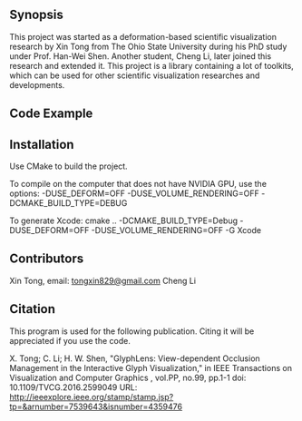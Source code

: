 ## Synopsis

This project was started as a deformation-based scientific visualization research by Xin Tong from The Ohio State University during his PhD study under Prof. Han-Wei Shen. Another student, Cheng Li, later joined this research and extended it. This project is a library containing a lot of toolkits, which can be used for other scientific visualization researches and developments.

## Code Example

## Installation
Use CMake to build the project.
 
To compile on the computer that does not have NVIDIA GPU, use the options:
-DUSE_DEFORM=OFF -DUSE_VOLUME_RENDERING=OFF -DCMAKE_BUILD_TYPE=DEBUG

To generate Xcode:
cmake .. -DCMAKE_BUILD_TYPE=Debug -DUSE_DEFORM=OFF -DUSE_VOLUME_RENDERING=OFF -G Xcode 

## Contributors

Xin Tong, email: tongxin829@gmail.com
Cheng Li

## Citation
This program is used for the following publication. Citing it will be appreciated if you use the code.

X. Tong; C. Li; H. W. Shen, "GlyphLens: View-dependent Occlusion Management in the Interactive Glyph Visualization," in IEEE Transactions on Visualization and Computer Graphics , vol.PP, no.99, pp.1-1
doi: 10.1109/TVCG.2016.2599049
URL: http://ieeexplore.ieee.org/stamp/stamp.jsp?tp=&arnumber=7539643&isnumber=4359476
